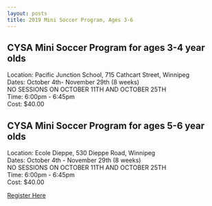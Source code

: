 ```yaml
---
layout: posts
title: 2019 Mini Soccer Program, Ages 3-6
---
```

  
## CYSA Mini Soccer Program for ages 3-4 year olds

Location: Pacific Junction School, 715 Cathcart Street, Winnipeg  
Dates: October 4th- November 29th (8 weeks)  
NO SESSIONS ON OCTOBER 11TH AND OCTOBER 25TH  
Time: 6:00pm - 6:45pm  
Cost: $40.00  
  
## CYSA Mini Soccer Program for ages 5-6 year olds
  
Location: Ecole Dieppe, 530 Dieppe Road, Winnipeg  
Dates: October 4th - November 29th (8 weeks)  
NO SESSIONS ON OCTOBER 11TH AND OCTOBER 25TH  
Time: 6:00pm - 6:45pm  
Cost: $40.00  


[Register Here](http://www.cysawinnipeg.com/members)

